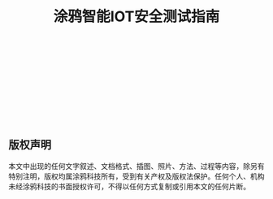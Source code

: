 # <center>涂鸦智能IOT安全测试指南 </center> 

<br>
<br>
<br>
<br>
<br>
<br>
<br>
<br>
<br>
<br>

## 版权声明
本文中出现的任何文字叙述、文档格式、插图、照片、方法、过程等内容，除另有特别注明，版权均属涂鸦科技所有，受到有关产权及版权法保护。任何个人、机构未经涂鸦科技的书面授权许可，不得以任何方式复制或引用本文的任何片断。
